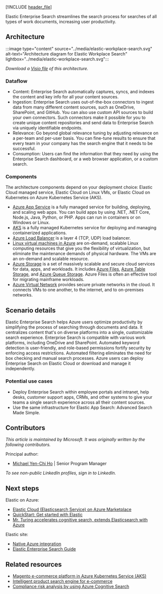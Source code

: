 [!INCLUDE [header_file](../../../includes/sol-idea-header.md)]

Elastic Enterprise Search streamlines the search process for searches of all types of work documents, increasing user productivity.

## Architecture

:::image type="content" source="../media/elastic-workplace-search.svg" alt-text="Architecture diagram for Elastic Workplace Search" lightbox="../media/elastic-workplace-search.svg":::

*Download a [Visio file](https://arch-center.azureedge.net/elastic-workplace-search.vsdx) of this architecture.*

### Dataflow

- Content: Enterprise Search automatically captures, syncs, and indexes the content and key info for all your content sources.
- Ingestion: Enterprise Search uses out-of-the-box connectors to ingest data from many different content sources, such as OneDrive, SharePoint, and GitHub. You can also use custom API sources to build your own connectors. Such connectors make it possible for you to create unique content repositories and send data to Enterprise Search via uniquely identifiable endpoints.
- Relevance: Go beyond global relevance tuning by adjusting relevance on a per-team and per-user basis. You can fine-tune results to ensure that every team in your company has the search engine that it needs to be successful.
- Consumption: Users can find the information that they need by using the Enterprise Search dashboard, or a web browser application, or a custom search.

### Components

The architecture components depend on your deployment choice: Elastic Cloud managed service, Elastic Cloud on Linux VMs, or Elastic Cloud on Kubernetes on Azure Kubernetes Service (AKS).

- [Azure App Service](https://azure.microsoft.com/products/app-service) is a fully managed service for building, deploying, and scaling web apps. You can build apps by using .NET, .NET Core, Node.js, Java, Python, or PHP. Apps can run in containers or on Windows or Linux.
- [AKS](https://azure.microsoft.com/products/kubernetes-service) is a fully managed Kubernetes service for deploying and managing containerized applications.
- [Azure Load Balancer](https://azure.microsoft.com/products/load-balancer) is a layer 4 (TCP, UDP) load balancer.
- [Linux virtual machines in Azure](https://azure.microsoft.com/products/virtual-machines/linux) are on-demand, scalable Linux computing resources that give you the flexibility of virtualization, but eliminate the maintenance demands of physical hardware. The VMs are an on-demand and scalable resource.
- [Azure Storage](https://azure.microsoft.com/product-categories/storage) is a set of massively scalable and secure cloud services for data, apps, and workloads. It includes [Azure Files](https://azure.microsoft.com/products/storage/files), [Azure Table Storage](https://azure.microsoft.com/products/storage/tables), and [Azure Queue Storage](https://azure.microsoft.com/products/storage/queues). Azure Files is often an effective tool for migrating mainframe workloads.
- [Azure Virtual Network](https://azure.microsoft.com/products/virtual-network) provides secure private networks in the cloud. It connects VMs to one another, to the internet, and to on-premises networks.

## Scenario details

Elastic Enterprise Search helps Azure users optimize productivity by simplifying the process of searching through documents and data. It centralizes content that's on diverse platforms into a single, customizable search experience. Enterprise Search is compatible with various work platforms, including OneDrive and SharePoint. Automated keyword detection is user-friendly, and role-based permissions fortify security by enforcing access restrictions. Automated filtering eliminates the need for box checking and manual search processes. Azure users can deploy Enterprise Search on Elastic Cloud or download and manage it independently.

### Potential use cases

- Deploy Enterprise Search within employee portals and intranet, help desks, customer support apps, CRMs, and other systems to give your teams a single search experience across all their content sources.
- Use the same infrastructure for Elastic App Search: Advanced Search Made Simple.

## Contributors

*This article is maintained by Microsoft. It was originally written by the following contributors.*

Principal author:

- [Michael Yen-Chi Ho](https://www.linkedin.com/in/yenchiho) | Senior Program Manager

*To see non-public LinkedIn profiles, sign in to LinkedIn.*

## Next steps

Elastic on Azure:

- [Elastic Cloud (Elasticsearch Service) on Azure Marketplace](https://azuremarketplace.microsoft.com/marketplace/apps/elastic.ec-azure-pp?tab=Overview)
- [QuickStart: Get started with Elastic](/azure/partner-solutions/elastic/create)
- [Mr. Turing accelerates cognitive search, extends Elasticsearch with Azure](https://customers.microsoft.com/story/1557429616211490364-mister-turing-professional-services-azure)

Elastic site:

- [Native Azure integration](https://www.elastic.co/guide/en/cloud/current/ec-azure-marketplace-native.html)
- [Elastic Enterprise Search Guide](https://www.elastic.co/guide/en/workplace-search/current/index.html)

## Related resources

- [Magento e-commerce platform in Azure Kubernetes Service (AKS)](../../example-scenario/magento/magento-azure.yml)
- [Intelligent product search engine for e-commerce](../../example-scenario/apps/ecommerce-search.yml)
- [Compliance risk analysis by using Azure Cognitive Search](../../guide/ai/compliance-risk-analysis.yml)
